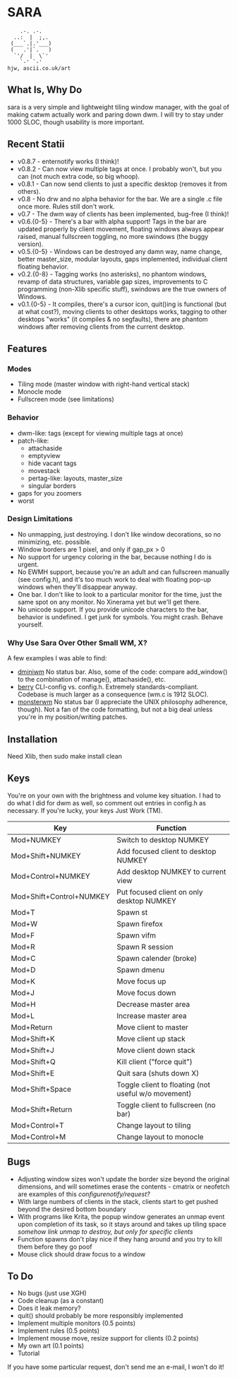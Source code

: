 SARA
=====

        .-. .-.
      ..:  |  ;,.
     (___`.|.'___)
     (   .'|`.   )
      `'/  |  \`'
        `-' `-'                                                                    hjw, ascii.co.uk/art

What Is, Why Do
-------
sara is a very simple and lightweight tiling window manager, with the goal of making catwm actually work and paring down dwm. I will try to stay under 1000 SLOC, though usability is more important.

Recent Statii
------
 * v0.8.7	- enternotify works (I think)!
 * v0.8.2	- Can now view multiple tags at once. I probably won't, but you can (not much extra code, so big whoop).
 * v0.8.1	- Can now send clients to just a specific desktop (removes it from others).
 * v0.8		- No drw and no alpha behavior for the bar. We are a single .c file once more. Rules still don't work.
 * v0.7		- The dwm way of clients has been implemented, bug-free (I think)!
 * v0.6.{0-5}	- There's a bar with alpha support! Tags in the bar are updated properly by client movement, floating windows always appear raised, manual fullscreen toggling, no more swindows (the buggy version).
 * v0.5.{0-5}	- Windows can be destroyed any damn way, name change, better master_size, modular layouts, gaps implemented, individual client floating behavior.
 * v0.2.{0-8}	- Tagging works (no asterisks), no phantom windows, revamp of data structures, variable gap sizes, improvements to C programming (non-Xlib specific stuff), swindows are the true owners of Windows.
 * v0.1.{0-5}	- It compiles, there's a cursor icon, quit()ing is functional (but at what cost?), moving clients to other desktops works, tagging to other desktops "works" (it compiles & no segfaults), there are phantom windows after removing clients from the current desktop.

Features
-----

### Modes

* Tiling mode (master window with right-hand vertical stack)
* Monocle mode
* Fullscreen mode (see limitations)

### Behavior

* dwm-like: tags (except for viewing multiple tags at once)
* patch-like:
	* attachaside
	* emptyview
	* hide vacant tags
	* movestack
	* pertag-like: layouts, master_size
	* singular borders
* gaps for you zoomers
* worst

### Design Limitations

* No unmapping, just destroying. I don't like window decorations, so no minimizing, etc. possible.
* Window borders are 1 pixel, and only if gap\_px > 0
* No support for urgency coloring in the bar, because nothing I do is urgent.
* No EWMH support, because you're an adult and can fullscreen manually (see config.h), and it's too much work to deal with floating pop-up windows when they'll disappear anyway.
* One bar. I don't like to look to a particular monitor for the time, just the same spot on any monitor. No Xinerama yet but we'll get there.
* No unicode support. If you provide unicode characters to the bar, behavior is undefined. I get junk for symbols. You might crash. Behave yourself.

### Why Use Sara Over Other Small WM, X?

A few examples I was able to find:

* [dminiwm](https://github.com/moetunes/dminiwm) No status bar. Also, some of the code: compare add\_window() to the combination of manage(), attachaside(), etc.
* [berry](https://github.com/JLErvin/berry) CLI-config vs. config.h. Extremely standards-compliant. Codebase is much larger as a consequence (wm.c is 1912 SLOC).
* [monsterwm](https://github.com/c00kiemon5ter/monsterwm) No status bar (I appreciate the UNIX philosophy adherence, though). Not a fan of the code formatting, but not a big deal unless you're in my position/writing patches.

Installation
------------
Need Xlib, then sudo make install clean

Keys
------------
You're on your own with the brightness and volume key situation. I had to do what I did for dwm as well, so comment out entries in config.h as necessary. If you're lucky, your keys Just Work (TM).

| Key				| Function 						|
| -----------------------------	| -----------------------------------------------------	|
| Mod+NUMKEY			| Switch to desktop NUMKEY				|
| Mod+Shift+NUMKEY		| Add focused client to desktop NUMKEY			|
| Mod+Control+NUMKEY		| Add desktop NUMKEY to current view			|
| Mod+Shift+Control+NUMKEY	| Put focused client on only desktop NUMKEY		|
| Mod+T				| Spawn st						|
| Mod+W				| Spawn firefox						|
| Mod+F				| Spawn vifm						|
| Mod+R				| Spawn R session					|
| Mod+C				| Spawn calender (broke)				|
| Mod+D				| Spawn dmenu						|
| Mod+K				| Move focus up						|
| Mod+J				| Move focus down					|
| Mod+H				| Decrease master area					|
| Mod+L				| Increase master area					|
| Mod+Return			| Move client to master					|
| Mod+Shift+K			| Move client up stack					|
| Mod+Shift+J			| Move client down stack				|
| Mod+Shift+Q			| Kill client ("force quit")				|
| Mod+Shift+E			| Quit sara (shuts down X)				|
| Mod+Shift+Space		| Toggle client to floating (not useful w/o movement)	|
| Mod+Shift+Return		| Toggle client to fullscreen (no bar)			|
| Mod+Control+T			| Change layout to tiling				|
| Mod+Control+M			| Change layout to monocle				|

Bugs
----
 * Adjusting window sizes won't update the border size beyond the original dimensions, and will sometimes erase the contents - cmatrix or neofetch are examples of this _configurenotify/request?_
 * With large numbers of clients in the stack, clients start to get pushed beyond the desired bottom boundary
 * With programs like Krita, the popup window generates an unmap event upon completion of its task, so it stays around and takes up tiling space _somehow link unmap to destroy, but only for specific clients_
 * Function spawns don't play nice if they hang around and you try to kill them before they go poof
 * Mouse click should draw focus to a window

To Do
----
 * No bugs (just use XGH)
 * Code cleanup (as a constant)
 * Does it leak memory?
 * quit() should probably be more responsibly implemented
 * Implement multiple monitors (0.5 points)
 * Implement rules (0.5 points)
 * Implement mouse move, resize support for clients (0.2 points)
 * My own art (0.1 points)
 * Tutorial

If you have some particular request, don't send me an e-mail, I won't do it!

